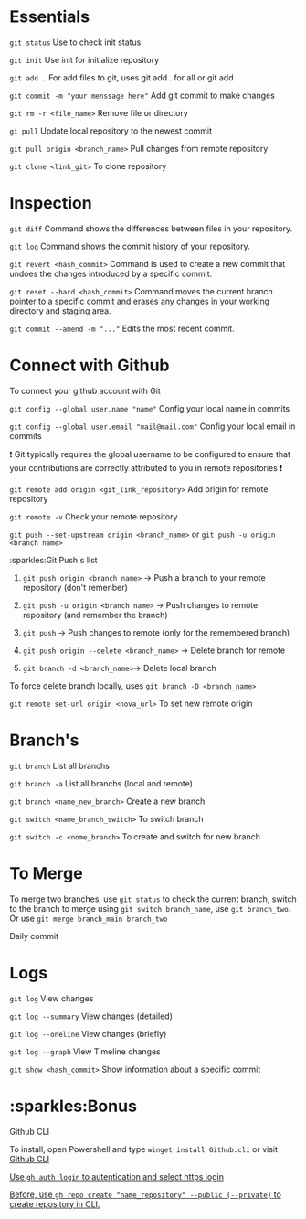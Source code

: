 <h1>Essentials</h1>

```git status``` Use to check init status

````git init```` Use init for initialize repository

````git add .```` For add files to git, uses git add . for all or git add <filename></p>

```git commit -m "your menssage here"``` Add git commit to make changes

```git rm -r <file_name>``` Remove file or directory

```gi pull``` Update local repository to the newest commit

```git pull origin <branch_name>``` Pull changes from remote repository

```git clone <link_git>``` To clone repository


<h1>Inspection</h1>

```git diff``` Command shows the differences between files in your repository.

```git log``` Command shows the commit history of your repository. 

```git revert <hash_commit>``` Command is used to create a new commit that undoes the changes introduced by a specific commit. 

```git reset --hard <hash_commit>``` Command moves the current branch pointer to a specific commit and erases any changes in your working directory and staging area.

```git commit --amend -m "..."``` Edits the most recent commit. 


<h1>Connect with Github</h1>
<p>To connect your github account with Git</P>

```git config --global user.name "name"``` Config your local name in commits

```git config --global user.email "mail@mail.com"```  Config your local email in commits

:exclamation: Git typically requires the global username to be configured to ensure that your contributions are correctly attributed to you in remote repositories :exclamation:


```git remote add origin <git_link_repository>``` Add origin for remote repository

```git remote -v``` Check your remote repository

```git push --set-upstream origin <branch_name>``` or ```git push -u origin <branch name>```

<p>:sparkles:Git Push's list</p>

1. ````git push origin <branch name>```` -> Push a branch to your remote repository (don't remenber)

2. ````git push -u origin <branch name>```` -> Push changes to remote repository (and remember the branch)

3. ````git push```` -> Push changes to remote (only for the remembered branch)

4. ````git push origin --delete <branch_name>```` -> Delete branch for remote 

5. ````git branch -d <branch_name>````-> Delete local branch

To force delete branch locally, uses ```git branch -D <branch_name>```

`````git remote set-url origin <nova_url>````` To set new remote origin

<h1>Branch's</h1>

```git branch``` List all branchs

```git branch -a``` List all branchs (local and remote)

```git branch <name_new_branch>``` Create a new branch

```git switch <name_branch_switch>``` To switch branch

```git switch -c <nome_branch>``` To create and switch for new branch

<h1>To Merge</h1>

To merge two branches, use ````git status```` to check the current branch, switch to the branch to merge using ````git switch branch_name````, use ```git branch_two```.
Or use  ```git merge branch_main branch_two```

<p>Daily commit</p>

<h1>Logs</h1>

```git log``` View changes

```git log --summary``` View changes (detailed)

```git log --oneline``` View changes (briefly)

```git log --graph``` View Timeline changes

```git show <hash_commit>``` Show information about a specific commit

<h1>:sparkles:Bonus</h1>
<p>Github CLI</p>

To install, open Powershell and type ```winget install Github.cli``` or visit <a href="https://cli.github.com/">Github CLI

Use ```gh auth login``` to autentication and select https login

Before, use ```gh repo create "name_repository" --public (--private)``` to create repository in CLI. 
